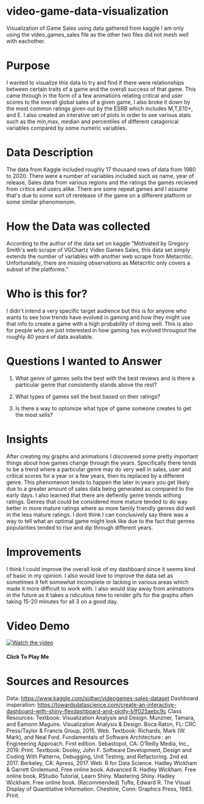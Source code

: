 # video-game-data-visualization
Visualization of Game Sales using data gathered from kaggle
I am only using the video_games_sales file as the other two files did not mesh well with eachother.

# Purpose
I wanted to visualize this data to try and find if there were relationships between certain traits of a game and the overall success of that game. This came through in the form of a few animations relating critical and user scores to the overall global sales of a given game, I also broke it down by the most common ratings given out by the ESRB which includes M,T,E10+, and E. I also created an interative set of plots in order to see various stats such as the min,max, median and percentiles of different catagorical variables compared by some numeric variables.

# Data Description
The data from Kaggle included roughly 17 thousand rows of data from 1980 to 2020. There were a number of variables included such as name, year of release, Sales data from various regions and the ratings the games recieved from critics and users alike. There are some repeat games and I assume that's due to some sort of rerelease of the game on a different platform or some similar phenomenom.

# How the Data was collected
According to the author of the data set on kaggle "Motivated by Gregory Smith's web scrape of VGChartz Video Games Sales, this data set simply extends the number of variables with another web scrape from Metacritic. Unfortunately, there are missing observations as Metacritic only covers a subset of the platforms."

# Who is this for?
I didn't intend a very specific target audience but this is for anyone who wants to see how trends have evolved in gaming and how they might use that info to create a game with a high probability of doing well. This is also for people who are just interested in how gaming has evolved througout the roughly 40 years of data avaliable.

# Questions I wanted to Answer
1. What genre of games sells the best with the best reviews and is there a particular genre that consistently stands above the rest?

2. What types of games sell the best based on their ratings?

3. Is there a way to optomize what type of game someone creates to get the most sells?

# Insights
After creating my graphs and animations I discovered some pretty important things about how games change through the years. Specifically there tends to be a trend where a particular genre may do very well in sales, user and critical scores for a year or a few years, then its replaced by a different genre. This phenomenon tends to happen the later in years you get likely due to a greater amount of sales data being generated as compared to the early days. I also learned that there are defiently genre trends withing ratings. Genres that could be considered more mature tended to do way better in more mature ratings where as more family friendly genres did well in the less mature ratings. I dont think I can conclusively say there was a way to tell what an optimal game might look like due to the fact that genres popularities tended to rise and dip through different years.

# Improvements
I think I could improve the overall look of my dashboard since it seems kind of basic in my opinion. I also would love to improve the data set as sometimes it felt somewhat incomplete or lacking in various areas which made it more difficult to work with. I also would stay away from animations in the future as it takes a ridiculous time to render gifs for the graphs often taking 15-20 minutes for all 3 on a good day.

# Video Demo
[![Watch the video](https://img.youtube.com/vi/Q1QrZVkMxio/default.jpg)](https://youtu.be/Q1QrZVkMxio) 
#### Click To Play Me



# Sources and Resources

Data: https://www.kaggle.com/sidtwr/videogames-sales-dataset
Dashboard insperation: https://towardsdatascience.com/create-an-interactive-dashboard-with-shiny-flexdashboard-and-plotly-b1f025aebc9c
Class Resources: 
Textbook: Visualization Analysis and Design. Munzner, Tamara, and Eamonn Maguire. Visualization Analysis & Design. Boca Raton, FL: CRC Press/Taylor & Francis Group, 2015. Web.
Textbook: Richards, Mark (W. Mark), and Neal Ford. Fundamentals of Software Architecture : an Engineering Approach. First edition. Sebastopol, CA: O’Reilly Media, Inc., 2019. Print.
Textbook: Dooley, John F. Software Development, Design and Coding With Patterns, Debugging, Unit Testing, and Refactoring. 2nd ed. 2017. Berkeley, CA: Apress, 2017. Web.
R for Data Science. Hadley Wickham & Garrett Grolemund. Free online book.
Advanced R. Hadley Wickham. Free online book.
RStudio Tutorial, Learn Shiny.
Mastering Shiny. Hadley Wickham. Free online book.
(Recommended) Tufte, Edward R. The Visual Display of Quantitative Information. Cheshire, Conn: Graphics Press, 1983. Print.